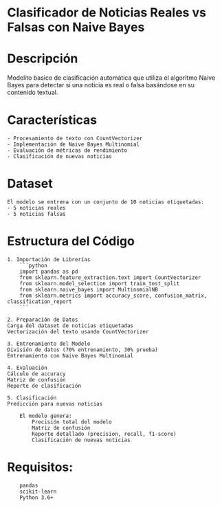 # Clasificador de Noticias Reales vs Falsas con Naive Bayes

# Descripción
Modelito basico de clasificación automática que utiliza el algoritmo Naive Bayes para detectar si una noticia es real o falsa basándose en su contenido textual.

# Características
    - Procesamiento de texto con CountVectorizer
    - Implementación de Naive Bayes Multinomial
    - Evaluación de métricas de rendimiento
    - Clasificación de nuevas noticias

# Dataset
    El modelo se entrena con un conjunto de 10 noticias etiquetadas:
    - 5 noticias reales
    - 5 noticias falsas

# Estructura del Código

    1. Importación de Librerías
        ```python
        import pandas as pd
        from sklearn.feature_extraction.text import CountVectorizer
        from sklearn.model_selection import train_test_split
        from sklearn.naive_bayes import MultinomialNB
        from sklearn.metrics import accuracy_score, confusion_matrix, classification_report
        ```

    2. Preparación de Datos
    Carga del dataset de noticias etiquetadas
    Vectorización del texto usando CountVectorizer

    3. Entrenamiento del Modelo
    División de datos (70% entrenamiento, 30% prueba)
    Entrenamiento con Naive Bayes Multinomial

    4. Evaluación
    Cálculo de accuracy
    Matriz de confusión
    Reporte de clasificación

    5. Clasificación
    Predicción para nuevas noticias

        El modelo genera:
            Precisión total del modelo
            Matriz de confusión
            Reporte detallado (precision, recall, f1-score)
            Clasificación de nuevas noticias


# Requisitos:
        pandas
        scikit-learn
        Python 3.6+